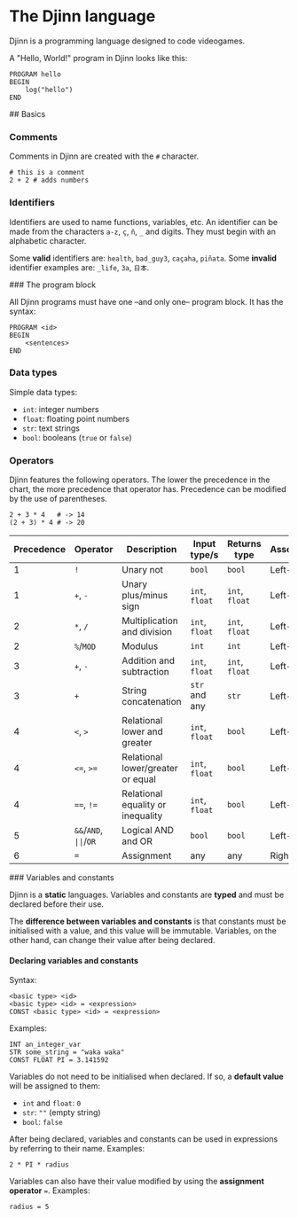 # The Djinn language

Djinn is a programming language designed to code videogames.

A "Hello, World!" program in Djinn looks like this:

```
PROGRAM hello
BEGIN
    log("hello")
END
```

## Basics

### Comments

Comments in Djinn are created with the `#` character.

```
# this is a comment
2 + 2 # adds numbers
```

### Identifiers

Identifiers are used to name functions, variables, etc. An identifier can be made from the characters `a-z`, `ç`, `ñ`, `_` and digits. They must begin with an alphabetic character.

Some **valid** identifiers are: `health`, `bad_guy3`, `caçaha`, `piñata`. Some **invalid** identifier examples are: `_life`, `3a`, `日本`.

### The program block

All Djinn programs must have one –and only one– program block. It has the syntax:

```
PROGRAM <id>
BEGIN
    <sentences>
END
```

### Data types

Simple data types:

- `int`: integer numbers
- `float`: floating point numbers
- `str`: text strings
- `bool`: booleans (`true` or `false`)

### Operators

Djinn features the following operators. The lower the precedence in the chart, the more precedence that operator has. Precedence can be modified by the use of parentheses.

```
2 + 3 * 4   # -> 14
(2 + 3) * 4 # -> 20
```

Precedence | Operator | Description | Input type/s | Returns type | Associativity
--|--|--|--|--|--
1 | `!` | Unary not | `bool` | `bool` | Left-to-right
1 | `+`, `-` | Unary plus/minus sign | `int`, `float` | `int`, `float` | Left-to-right
2 | `*`, `/`| Multiplication and division | `int`, `float` | `int`, `float` | Left-to-right
2 | `%`/`MOD` | Modulus | `int` | `int` | Left-to-right
3 | `+`, `-` | Addition and subtraction | `int`, `float` | `int`, `float` | Left-to-right
3 | `+` | String concatenation | `str` and any | `str` | Left-to-right
4 | `<`, `>` | Relational lower and greater | `int`, `float` | `bool` | Left-to-right
4 | `<=`, `>=` | Relational lower/greater or equal | `int`, `float` | `bool` | Left-to-right
4 | `==`, `!=` | Relational equality or inequality | `int`, `float` | `bool` | Left-to-right
5 | `&&`/`AND`, <code>&#124;&#124;</code>/`OR` | Logical AND and OR | `bool` | `bool` | Left-to-right
6 | `=` | Assignment | any | any | Right-to-left


### Variables and constants

Djinn is a **static** languages. Variables and constants are **typed** and must be declared before their use.

The **difference between variables and constants** is that constants must be initialised with a value, and this value will be immutable. Variables, on the other hand, can change their value after being declared.

#### Declaring variables and constants

Syntax:

```
<basic type> <id>
<basic type> <id> = <expression>
CONST <basic type> <id> = <expression>
```

Examples:

```
INT an_integer_var
STR some_string = "waka waka"
CONST FLOAT PI = 3.141592
```

Variables do not need to be initialised when declared. If so, a **default value** will be assigned to them:

- `int` and `float`: `0`
- `str`: `""` (empty string)
- `bool`: `false`

After being declared, variables and constants can be used in expressions by referring to their name. Examples:

```
2 * PI * radius
```

Variables can also have their value modified by using the **assignment operator** `=`. Examples:

```
radius = 5
```

<!--
### Scope

TODO -->
